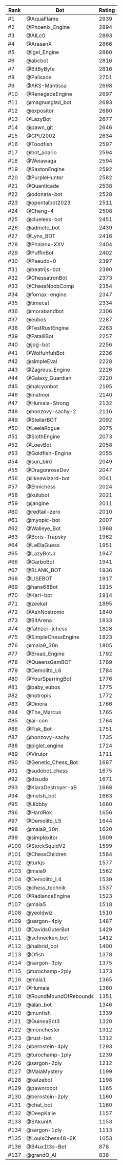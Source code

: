 Rank|Bot|Rating
---|---|---
#1|@AquaFlame|2939
#2|@Phoenix_Engine|2894
#3|@AILc0|2893
#4|@ArasanX|2866
#5|@Igel_Engine|2860
#6|@abcbot|2816
#7|@BitByByte|2816
#8|@Palisade|2751
#9|@AKS-Mantissa|2698
#10|@RenegadeEngine|2697
#11|@magnusglad_bot|2693
#12|@expositor|2680
#13|@LazyBot|2677
#14|@pawn_git|2646
#15|@CPU2002|2634
#16|@Toodfish|2597
#17|@bot_adario|2594
#18|@Weiawaga|2594
#19|@SaxtonEngine|2592
#20|@PurpleHunter|2582
#21|@Quanticade|2538
#22|@odonata-bot|2528
#23|@opentalbot2023|2511
#24|@Cheng-4|2508
#25|@clueless-bot|2451
#26|@admete_bot|2439
#27|@Lynx_BOT|2416
#28|@Phalanx-XXV|2404
#29|@PuffinBot|2402
#30|@Pseudo-0|2397
#31|@beatrijs-bot|2390
#32|@ChessatronBot|2373
#33|@ChessNoobComp|2354
#34|@fornax-engine|2347
#35|@timecat|2334
#36|@morabandbot|2306
#37|@eubos|2287
#38|@TestRustEngine|2263
#39|@FataliiBot|2257
#40|@jpg-bot|2256
#41|@WolfuhfuhBot|2236
#42|@simpleEval|2228
#43|@Zagreus_Engine|2226
#44|@Galaxy_Guardian|2220
#45|@halcyonbot|2195
#46|@matmoi|2140
#47|@Humaia-Strong|2132
#48|@honzovy-sachy-2|2116
#49|@StellarBOT|2092
#50|@LeelaRogue|2075
#51|@SlothEngine|2073
#52|@LoevBot|2058
#53|@Goldfish-Engine|2055
#54|@sun_bird|2049
#55|@DragonroseDev|2047
#56|@likeawizard-bot|2041
#57|@Elmichess|2024
#58|@kulubot|2021
#59|@jangine|2011
#60|@redtail-zero|2010
#61|@myopic-bot|2007
#62|@Walleye_Bot|1968
#63|@Boris-Trapsky|1962
#64|@LeElaGuess|1951
#65|@LazyBotJr|1947
#66|@GarboBot|1941
#67|@BLANK_BOT|1936
#68|@LISEBOT|1917
#69|@hans68Bot|1915
#70|@Karl-bot|1914
#71|@zeekat|1895
#72|@AshNostromo|1840
#73|@BitArena|1833
#74|@fathzer-jchess|1828
#75|@SimpleChessEngine|1823
#76|@maia9_30n|1805
#77|@Bread_Engine|1792
#78|@QueensGamBOT|1789
#79|@Demolito_L6|1784
#80|@YourSparringBot|1776
#81|@baby_eubos|1775
#82|@notropis|1772
#83|@Dinora|1766
#84|@The_Marcus|1765
#85|@ai-con|1764
#86|@Fisk_Bot|1751
#87|@honzovy-sachy|1735
#88|@piglet_engine|1724
#89|@Virutor|1711
#90|@Genetic_Chess_Bot|1687
#91|@sudobot_chess|1675
#92|@dtsudo|1671
#93|@KlaraDestroyer-aB|1668
#94|@melsh_bot|1663
#95|@Jibbby|1660
#96|@HardRok|1656
#97|@Demolito_L5|1644
#98|@maia9_10n|1620
#99|@simplexitor|1609
#100|@StockSquidV2|1599
#101|@ChessChildren|1584
#102|@turkjs|1577
#103|@maia9|1562
#104|@Demolito_L4|1539
#105|@chess_technik|1537
#106|@RadianceEngine|1523
#107|@maia5|1518
#108|@yeoldwiz|1510
#109|@sargon-4ply|1487
#110|@DavidsGuterBot|1429
#111|@schnecken_bot|1412
#112|@haibrid_bot|1400
#113|@Ofish|1378
#114|@sargon-3ply|1375
#115|@turochamp-2ply|1373
#116|@maia1|1365
#117|@Humaia|1360
#118|@RoundMoundOfRebounds|1351
#119|@alan_bot|1346
#120|@munfish|1339
#121|@GuineaBot3|1320
#122|@monchester|1312
#123|@rust-bot|1312
#124|@bernstein-4ply|1293
#125|@turochamp-1ply|1239
#126|@sargon-2ply|1212
#127|@MaiaMystery|1199
#128|@katzebot|1198
#129|@pawnrobot|1165
#130|@bernstein-2ply|1160
#131|@chat_bot|1160
#132|@DeepKalle|1157
#133|@SAkunIA|1153
#134|@sargon-1ply|1113
#135|@LouisChess48-6K|1053
#136|@B4ux1t3s-Bot|878
#137|@grandQ_AI|838
